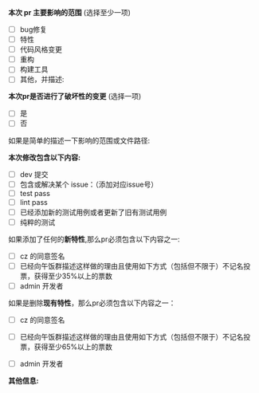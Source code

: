 <!-- PULL REQUEST TEMPLATE -->
<!-- (Update "[ ]" to "[x]" to check a box) -->

**本次 pr 主要影响的范围** (选择至少一项)

- [ ] bug修复
- [ ] 特性
- [ ] 代码风格变更
- [ ] 重构
- [ ] 构建工具
- [ ] 其他，并描述:

**本次pr是否进行了破坏性的变更** (选择一项)

- [ ] 是
- [ ] 否

如果是简单的描述一下影响的范围或文件路径:

**本次修改包含以下内容:**

- [ ] dev 提交
- [ ] 包含或解决某个 issue：（添加对应issue号）
- [ ] test pass
- [ ] lint pass
- [ ] 已经添加新的测试用例或者更新了旧有测试用例
- [ ] 纯粹的测试

如果添加了任何的**新特性**,那么pr必须包含以下内容之一:

- [ ] cz 的同意签名
- [ ] 已经向午饭群描述这样做的理由且使用如下方式（包括但不限于）不记名投票，获得至少35%以上的票数
- [ ] admin 开发者

如果是删除**现有特性**，那么pr必须包含以下内容之一：

- [ ] cz 的同意签名
- [ ] 已经向午饭群描述这样做的理由且使用如下方式（包括但不限于）不记名投票，获得至少65%以上的票数
- [ ] admin 开发者


**其他信息:**
